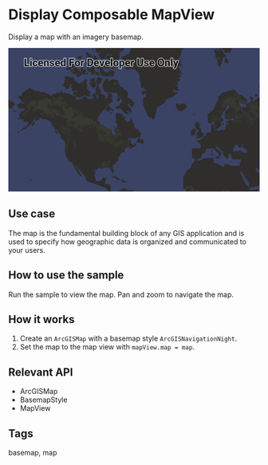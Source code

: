 # Display Composable MapView

Display a map with an imagery basemap.

![Image of display map](display-composable-mapview.png)

## Use case

The map is the fundamental building block of any GIS application and is used to specify how geographic data is organized and communicated to your users.

## How to use the sample

Run the sample to view the map. Pan and zoom to navigate the map.

## How it works

1. Create an `ArcGISMap` with a basemap style `ArcGISNavigationNight`.
2. Set the map to the map view with `mapView.map = map`.

## Relevant API

* ArcGISMap
* BasemapStyle
* MapView

## Tags

basemap, map
